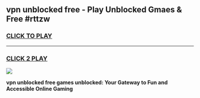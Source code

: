 
## vpn unblocked free - Play Unblocked Gmaes & Free #rttzw
<h3>
<a href="https://news.freeplayer.one?title=vpn_unblocked_free&ref=24F">CLICK TO PLAY</a></h3>
<hr>

<h3>
<a href="https://news.freeplayer.one?title=vpn_unblocked_free&ref=24F">CLICK 2 PLAY</a>
  
</h3>

<a href="https://news.freeplayer.one?title=vpn_unblocked_free&ref=24F/"><img src="https://clearcache.store/games.png"></a>


**vpn unblocked free games unblocked: Your Gateway to Fun and Accessible Online Gaming**
